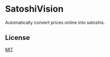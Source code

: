 # SatoshiVision

Automatically convert prices online into satoshis.

## License

[MIT](https://opensource.org/licenses/MIT)

